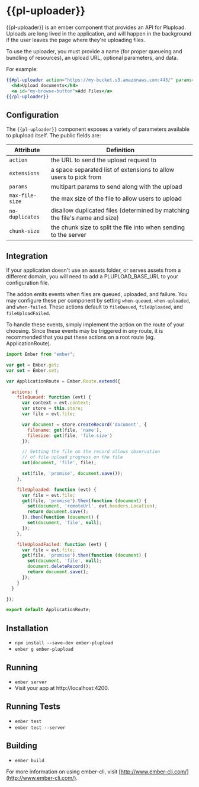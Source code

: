 # {{pl-uploader}}

{{pl-uploader}} is an ember component that provides an API for Plupload. Uploads are long lived in the application, and will happen in the background if the user leaves the page where they're uploading files.

To use the uploader, you must provide a name (for proper queueing and bundling of resources), an upload URL, optional parameters, and data.

For example:
```handlebars
{{#pl-uploader action="https://my-bucket.s3.amazonaws.com:443/" params=myAWSCredentials data=dataToBePassedToActionHandler for="my-browse-button"}}
  <h4>Upload documents</h4>
  <a id="my-browse-button">Add Files</a>
{{/pl-uploader}}
```

## Configuration

The `{{pl-uploader}}` component exposes a variety of parameters available to plupload itself. The public fields are:


| Attribute       | Definition
|-----------------|------------------|
| `action`        | the URL to send the upload request to
| `extensions`    | a space separated list of extensions to allow users to pick from
| `params`        | multipart params to send along with the upload
| `max-file-size` | the max size of the file to allow users to upload
| `no-duplicates` | disallow duplicated files (determined by matching the file's name and size)
| `chunk-size`    | the chunk size to split the file into when sending to the server


## Integration

If your application doesn't use an assets folder, or serves assets from a different domain, you will need to add a PLUPLOAD_BASE_URL to your configuration file.

The addon emits events when files are queued, uploaded, and failure. You may configure these per component by setting `when-queued`, `when-uploaded`, and `when-failed`. These actions default to `fileQueued`, `fileUploaded`, and `fileUploadFailed`.

To handle these events, simply implement the action on the route of your choosing. Since these events may be triggered in *any* route, it is recommended that you put these actions on a root route (eg. ApplicationRoute).

```javascript
import Ember from "ember";

var get = Ember.get;
var set = Ember.set;

var ApplicationRoute = Ember.Route.extend({

  actions: {
    fileQueued: function (evt) {
      var context = evt.context;
      var store = this.store;
      var file = evt.file;

      var document = store.createRecord('document', {
        filename: get(file, 'name'),
        filesize: get(file, 'file.size')
      });

      // Setting the file on the record allows observation
      // of file upload progress on the file
      set(document, 'file', file);

      set(file, 'promise', document.save());
    },

    fileUploaded: function (evt) {
      var file = evt.file;
      get(file, 'promise').then(function (document) {
        set(document, 'remoteUrl', evt.headers.Location);
        return document.save();
      }).then(function (document) {
        set(document, 'file', null);
      });
    },

    fileUploadFailed: function (evt) {
      var file = evt.file;
      get(file, 'promise').then(function (document) {
        set(document, 'file', null);
        document.deleteRecord();
        return document.save();
      });
    }
  }

});

export default ApplicationRoute;
```

## Installation

* `npm install --save-dev ember-plupload`
* `ember g ember-plupload`

## Running

* `ember server`
* Visit your app at http://localhost:4200.

## Running Tests

* `ember test`
* `ember test --server`

## Building

* `ember build`

For more information on using ember-cli, visit [http://www.ember-cli.com/](http://www.ember-cli.com/).
